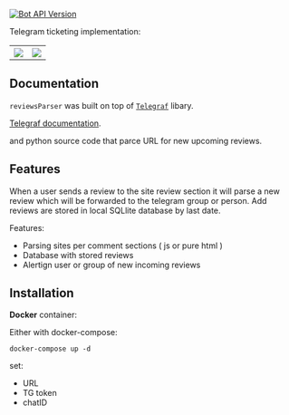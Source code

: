 

[![Bot API Version](https://img.shields.io/badge/Bot%20API-v4.8-f36caf.svg?style=flat-square)](https://core.telegram.org/bots/api)


Telegram ticketing implementation:

<table>
<tr>
<th><img src="https://i.imgur.com/EEvyQLZ.jpg" /></th>
<th><img src="https://i.imgur.com/zRPvA0f.jpg" /></th>
</tr>
</table>

## Documentation

`reviewsParser` was built on top of [`Telegraf`](https://github.com/telegraf/telegraf) libary.

[Telegraf documentation](http://telegraf.js.org).

and python source code that parce URL for new upcoming reviews.

## Features

When a user sends a review to the site review section it will parse a new review which will be forwarded to the telegram group or person. Add reviews are stored in local SQLlite database by last date.


Features:
* Parsing sites per comment sections ( js or pure html )
* Database with stored reviews
* Alertign user or group of new incoming reviews

## Installation


**Docker** container:

Either with docker-compose:

```
docker-compose up -d
```

set: 
 - URL
 - TG token
 - chatID 


